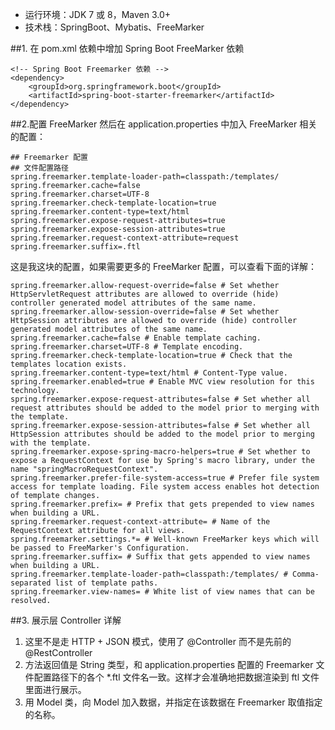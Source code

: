 * 运行环境：JDK 7 或 8，Maven 3.0+
* 技术栈：SpringBoot、Mybatis、FreeMarker

##1. 在 pom.xml 依赖中增加 Spring Boot FreeMarker 依赖
````
<!-- Spring Boot Freemarker 依赖 -->
<dependency>
    <groupId>org.springframework.boot</groupId>
    <artifactId>spring-boot-starter-freemarker</artifactId>
</dependency>
````
##2.配置 FreeMarker
然后在 application.properties 中加入 FreeMarker 相关的配置：
    
````
## Freemarker 配置
## 文件配置路径
spring.freemarker.template-loader-path=classpath:/templates/
spring.freemarker.cache=false
spring.freemarker.charset=UTF-8
spring.freemarker.check-template-location=true
spring.freemarker.content-type=text/html
spring.freemarker.expose-request-attributes=true
spring.freemarker.expose-session-attributes=true
spring.freemarker.request-context-attribute=request
spring.freemarker.suffix=.ftl
````
这是我这块的配置，如果需要更多的 FreeMarker 配置，可以查看下面的详解：
````
spring.freemarker.allow-request-override=false # Set whether HttpServletRequest attributes are allowed to override (hide) controller generated model attributes of the same name.
spring.freemarker.allow-session-override=false # Set whether HttpSession attributes are allowed to override (hide) controller generated model attributes of the same name.
spring.freemarker.cache=false # Enable template caching.
spring.freemarker.charset=UTF-8 # Template encoding.
spring.freemarker.check-template-location=true # Check that the templates location exists.
spring.freemarker.content-type=text/html # Content-Type value.
spring.freemarker.enabled=true # Enable MVC view resolution for this technology.
spring.freemarker.expose-request-attributes=false # Set whether all request attributes should be added to the model prior to merging with the template.
spring.freemarker.expose-session-attributes=false # Set whether all HttpSession attributes should be added to the model prior to merging with the template.
spring.freemarker.expose-spring-macro-helpers=true # Set whether to expose a RequestContext for use by Spring's macro library, under the name "springMacroRequestContext".
spring.freemarker.prefer-file-system-access=true # Prefer file system access for template loading. File system access enables hot detection of template changes.
spring.freemarker.prefix= # Prefix that gets prepended to view names when building a URL.
spring.freemarker.request-context-attribute= # Name of the RequestContext attribute for all views.
spring.freemarker.settings.*= # Well-known FreeMarker keys which will be passed to FreeMarker's Configuration.
spring.freemarker.suffix= # Suffix that gets appended to view names when building a URL.
spring.freemarker.template-loader-path=classpath:/templates/ # Comma-separated list of template paths.
spring.freemarker.view-names= # White list of view names that can be resolved.
````

##3. 展示层 Controller 详解
1. 这里不是走 HTTP + JSON 模式，使用了 @Controller 而不是先前的 @RestController
2. 方法返回值是 String 类型，和 application.properties 配置的 Freemarker 文件配置路径下的各个 *.ftl 文件名一致。这样才会准确地把数据渲染到 ftl 文件里面进行展示。
3. 用 Model 类，向 Model 加入数据，并指定在该数据在 Freemarker 取值指定的名称。